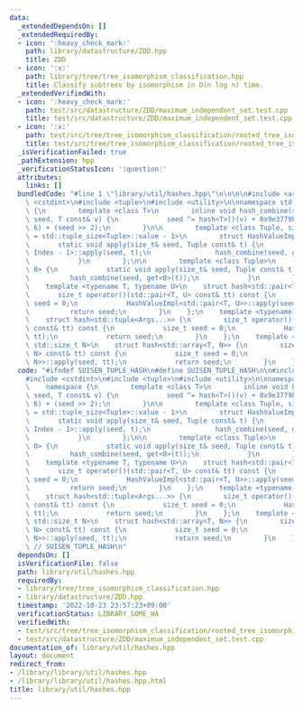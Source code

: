 ```yaml
---
data:
  _extendedDependsOn: []
  _extendedRequiredBy:
  - icon: ':heavy_check_mark:'
    path: library/datastructure/ZDD.hpp
    title: ZDD
  - icon: ':x:'
    path: library/tree/tree_isomorphism_classification.hpp
    title: Classify subtrees by isomorphism in O(n log n) time.
  _extendedVerifiedWith:
  - icon: ':heavy_check_mark:'
    path: test/src/datastructure/ZDD/maximum_independent_set.test.cpp
    title: test/src/datastructure/ZDD/maximum_independent_set.test.cpp
  - icon: ':x:'
    path: test/src/tree/tree_isomorphism_classification/rooted_tree_isomorphism_classification.test.cpp
    title: test/src/tree/tree_isomorphism_classification/rooted_tree_isomorphism_classification.test.cpp
  _isVerificationFailed: true
  _pathExtension: hpp
  _verificationStatusIcon: ':question:'
  attributes:
    links: []
  bundledCode: "#line 1 \"library/util/hashes.hpp\"\n\n\n\n#include <array>\n#include\
    \ <cstdint>\n#include <tuple>\n#include <utility>\n\nnamespace std {\n    namespace\
    \ {\n        template <class T>\n        inline void hash_combine(std::size_t&\
    \ seed, T const& v) {\n            seed ^= hash<T>()(v) + 0x9e3779b9 + (seed <<\
    \ 6) + (seed >> 2);\n        }\n\n        template <class Tuple, size_t Index\
    \ = std::tuple_size<Tuple>::value - 1>\n        struct HashValueImpl {\n     \
    \       static void apply(size_t& seed, Tuple const& t) {\n                HashValueImpl<Tuple,\
    \ Index - 1>::apply(seed, t);\n                hash_combine(seed, get<Index>(t));\n\
    \            }\n        };\n\n        template <class Tuple>\n        struct HashValueImpl<Tuple,\
    \ 0> {\n            static void apply(size_t& seed, Tuple const& t) {\n      \
    \          hash_combine(seed, get<0>(t));\n            }\n        };\n    }\n\n\
    \    template <typename T, typename U>\n    struct hash<std::pair<T, U>> {\n \
    \       size_t operator()(std::pair<T, U> const& tt) const {\n            size_t\
    \ seed = 0;\n            HashValueImpl<std::pair<T, U>>::apply(seed, tt);\n  \
    \          return seed;\n        }\n    };\n    template <typename ...Args>\n\
    \    struct hash<std::tuple<Args...>> {\n        size_t operator()(std::tuple<Args...>\
    \ const& tt) const {\n            size_t seed = 0;\n            HashValueImpl<std::tuple<Args...>>::apply(seed,\
    \ tt);\n            return seed;\n        }\n    };\n    template <typename T,\
    \ std::size_t N>\n    struct hash<std::array<T, N>> {\n        size_t operator()(std::array<T,\
    \ N> const& tt) const {\n            size_t seed = 0;\n            HashValueImpl<std::array<T,\
    \ N>>::apply(seed, tt);\n            return seed;\n        }\n    };\n}\n\n\n"
  code: "#ifndef SUISEN_TUPLE_HASH\n#define SUISEN_TUPLE_HASH\n\n#include <array>\n\
    #include <cstdint>\n#include <tuple>\n#include <utility>\n\nnamespace std {\n\
    \    namespace {\n        template <class T>\n        inline void hash_combine(std::size_t&\
    \ seed, T const& v) {\n            seed ^= hash<T>()(v) + 0x9e3779b9 + (seed <<\
    \ 6) + (seed >> 2);\n        }\n\n        template <class Tuple, size_t Index\
    \ = std::tuple_size<Tuple>::value - 1>\n        struct HashValueImpl {\n     \
    \       static void apply(size_t& seed, Tuple const& t) {\n                HashValueImpl<Tuple,\
    \ Index - 1>::apply(seed, t);\n                hash_combine(seed, get<Index>(t));\n\
    \            }\n        };\n\n        template <class Tuple>\n        struct HashValueImpl<Tuple,\
    \ 0> {\n            static void apply(size_t& seed, Tuple const& t) {\n      \
    \          hash_combine(seed, get<0>(t));\n            }\n        };\n    }\n\n\
    \    template <typename T, typename U>\n    struct hash<std::pair<T, U>> {\n \
    \       size_t operator()(std::pair<T, U> const& tt) const {\n            size_t\
    \ seed = 0;\n            HashValueImpl<std::pair<T, U>>::apply(seed, tt);\n  \
    \          return seed;\n        }\n    };\n    template <typename ...Args>\n\
    \    struct hash<std::tuple<Args...>> {\n        size_t operator()(std::tuple<Args...>\
    \ const& tt) const {\n            size_t seed = 0;\n            HashValueImpl<std::tuple<Args...>>::apply(seed,\
    \ tt);\n            return seed;\n        }\n    };\n    template <typename T,\
    \ std::size_t N>\n    struct hash<std::array<T, N>> {\n        size_t operator()(std::array<T,\
    \ N> const& tt) const {\n            size_t seed = 0;\n            HashValueImpl<std::array<T,\
    \ N>>::apply(seed, tt);\n            return seed;\n        }\n    };\n}\n\n#endif\
    \ // SUISEN_TUPLE_HASH\n"
  dependsOn: []
  isVerificationFile: false
  path: library/util/hashes.hpp
  requiredBy:
  - library/tree/tree_isomorphism_classification.hpp
  - library/datastructure/ZDD.hpp
  timestamp: '2022-10-23 23:57:23+09:00'
  verificationStatus: LIBRARY_SOME_WA
  verifiedWith:
  - test/src/tree/tree_isomorphism_classification/rooted_tree_isomorphism_classification.test.cpp
  - test/src/datastructure/ZDD/maximum_independent_set.test.cpp
documentation_of: library/util/hashes.hpp
layout: document
redirect_from:
- /library/library/util/hashes.hpp
- /library/library/util/hashes.hpp.html
title: library/util/hashes.hpp
---
```

